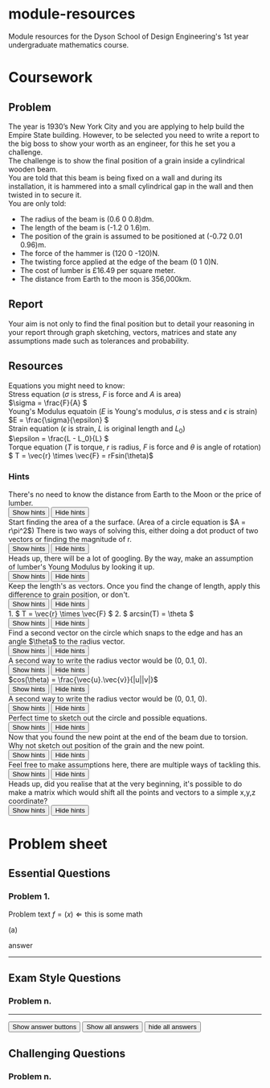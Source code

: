 # module-resources
Module resources for the Dyson School of Design Engineering's 1st year undergraduate mathematics course.

<script type="text/x-mathjax-config"> MathJax.Hub.Config({ tex2jax: { inlineMath: [ ['$','$'], ["\\(","\\)"] ], processEscapes: true } }); </script> <script type="text/javascript" async src="https://cdnjs.cloudflare.com/ajax/libs/mathjax/2.7.5/MathJax.js?config=TeX-MML-AM_CHTML"> </script> <script type="text/javascript" src="tutorialSheetScripts.js"> </script>

# Coursework

## __Problem__
The year is 1930’s New York City and you are applying to help build the Empire State building. However, to be selected you need to write a report to the big boss to show your worth as an engineer, for this he set you a challenge. \
The challenge is to show the final position of a grain inside a cylindrical wooden beam. \
You are told that this beam is being fixed on a wall and during its installation, it is hammered into a small cylindrical gap in the wall and then twisted in to secure it. \
You are only told:

* The radius of the beam is (0.6 0 0.8)dm.
* The length of the beam is (-1.2 0 1.6)m.
* The position of the grain is assumed to be positioned at (-0.72 0.01 0.96)m.
* The force of the hammer is (120 0 -120)N.
* The twisting force applied at the edge of the beam (0 1 0)N.
* The cost of lumber is £16.49 per square meter.
* The distance from Earth to the moon is 356,000km.

## __Report__
Your aim is not only to find the final position but to detail your reasoning in your report  through graph sketching, vectors, matrices and state any assumptions made such as tolerances and probability.

## __Resources__
Equations you might need to know: \
Stress equation ($\sigma$ is stress, $F$ is force and $A$ is area)\
$\sigma = \frac{F}{A} $ \
Young's Modulus equatoin ($E$ is Young's modulus, $\sigma$ is stess and $\epsilon$ is strain) \
$E = \frac{\sigma}{\epsilon} $ \
Strain equation ($\epsilon$ is strain, $L$ is original length and $L_0$) \
$\epsilon = \frac{L - L_0}{L} $ \
Torque equation ($T$ is torque, $r$ is radius, $F$ is force and $\theta$ is angle of rotation) \
$ T = \vec{r} \times \vec{F} = rFsin(\theta)$

### __Hints__
<div class = "hints"> There's no need to know the distance from Earth to the Moon or the price of lumber.
</div>
<button type="button" onclick="displayHints('block')">Show hints </button>
<button type="button" onclick="displayHints('none')">Hide hints </button>
<br>
<div class = "hints"> Start finding the area of a the surface. 
(Area of a circle equation is 
$A = r\pi^2$)
There is two ways of solving this, either doing a dot product of two vectors or finding the magnitude of r. 
</div>
<button type="button" onclick="displayHints('block')">Show hints </button>
<button type="button" onclick="displayHints('none')">Hide hints </button>
<br>
<div class = "hints"> Heads up, there will be a lot of googling. By the way, make an assumption of lumber's Young Modulus by looking it up.
</div>
<button type="button" onclick="displayHints('block')">Show hints </button>
<button type="button" onclick="displayHints('none')">Hide hints </button>
<br>
<div class = "hints"> Keep the length's as vectors. Once you find the change of length, apply this difference to grain position, or don't.
</div>
<button type="button" onclick="displayHints('block')">Show hints </button>
<button type="button" onclick="displayHints('none')">Hide hints </button>
<br>
<div class = "hints"> 1. $ T = \vec{r} \times \vec{F} $ 2. $ arcsin(T) = \theta $ 
</div>
<button type="button" onclick="displayHints('block')">Show hints </button>
<button type="button" onclick="displayHints('none')">Hide hints </button>
<br>
<div class = "hints"> Find a second vector on the circle which snaps to the edge and has an angle $\theta$ to the radius vector.
</div>
<button type="button" onclick="displayHints('block')">Show hints </button>
<button type="button" onclick="displayHints('none')">Hide hints </button>
<br>
<div class = "hints"> A second way to write the radius vector would be (0, 0.1, 0).
</div>
<button type="button" onclick="displayHints('block')">Show hints </button>
<button type="button" onclick="displayHints('none')">Hide hints </button>
<br>
<div class = "hints"> $cos(\theta) = \frac{\vec{u}.\vec{v}}{|u||v|}$
</div>
<button type="button" onclick="displayHints('block')">Show hints </button>
<button type="button" onclick="displayHints('none')">Hide hints </button>
<br>
<div class = "hints"> A second way to write the radius vector would be (0, 0.1, 0).
</div>
<button type="button" onclick="displayHints('block')">Show hints </button>
<button type="button" onclick="displayHints('none')">Hide hints </button>
<br>
<div class = "hints"> Perfect time to sketch out the circle and possible equations.
</div>
<button type="button" onclick="displayHints('block')">Show hints </button>
<button type="button" onclick="displayHints('none')">Hide hints </button>
<br>
<div class = "hints"> Now that you found the new point at the end of the beam due to torsion. Why not sketch out position of the grain and the new point.
</div>
<button type="button" onclick="displayHints('block')">Show hints </button>
<button type="button" onclick="displayHints('none')">Hide hints </button>
<br>
<div class = "hints"> Feel free to make assumptions here, there are multiple ways of tackling this.
</div>
<button type="button" onclick="displayHints('block')">Show hints </button>
<button type="button" onclick="displayHints('none')">Hide hints </button>
<br>
<div class = "hints"> Heads up, did you realise that at the very beginning, it's possible to do make a matrix which would shift all the points and vectors to a simple x,y,z coordinate?
</div>
<button type="button" onclick="displayHints('block')">Show hints </button>
<button type="button" onclick="displayHints('none')">Hide hints </button>
<br>

# Problem sheet
## Essential Questions
### Problem 1.
Problem text $f = (x) \Leftarrow \text{this is some math}$

(a)
<div class = "answer"> answer </div>

-----------------------------------

## Exam Style Questions
### Problem n.

-----------------------------------

<button type="button" onclick="displayAnswerButtons('block')">Show answer buttons</button>
<button type="button" onclick="displayAnswers('block')">Show all answers</button>
<button type="button" onclick="displayAnswers('none')">hide all answers</button>


## Challenging Questions
### Problem n.
